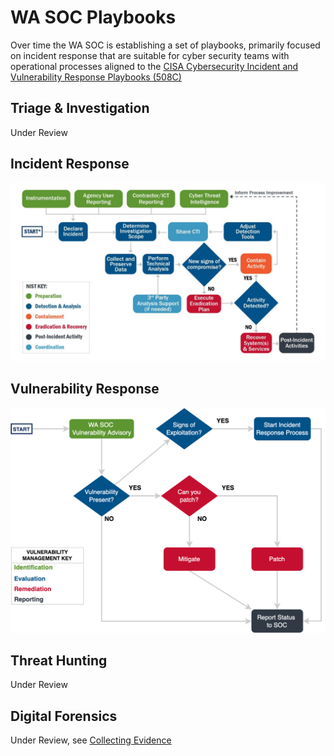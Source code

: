 # WA SOC Playbooks

Over time the WA SOC is establishing a set of playbooks, primarily focused on incident response that are suitable for cyber security teams with operational processes aligned to the [CISA Cybersecurity Incident and Vulnerability Response Playbooks (508C)](pdfs/Federal_Government_Cybersecurity_Incident_and_Vulnerability_Response_Playbooks_508C.pdf)

## Triage & Investigation

Under Review

## Incident Response

![Incident Response](../images/incidentresponse.png)

## Vulnerability Response

![Vulnerability Response](../images/vulnerabilityresponse.png)

## Threat Hunting

Under Review

## Digital Forensics

Under Review, see [Collecting Evidence](collecting-evidence.md)
